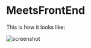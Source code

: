 # MeetsFrontEnd

This is how it looks like:

![screenshot](https://github.com/Doracin88/meets/blob/master/front-end/screenshot.png)

